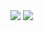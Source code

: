 <img src="https://capsule-render.vercel.app/api?type=waving&color=BDBDC8&height=180&section=header&text=Jayoung%20Park&fontSize=60&fontheight=30" />

<img src="https://capsule-render.vercel.app/api?type=waving&color=BDBDC8&height=180&section=footer&text=Jayoung%20Park&fontSize=60" />

